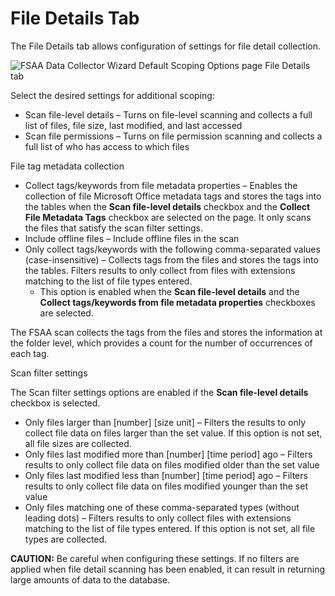 # File Details Tab

The File Details tab allows configuration of settings for file detail collection.

![FSAA Data Collector Wizard Default Scoping Options page File Details tab](/img/product_docs/accessanalyzer/admin/datacollector/fsaa/defaultscopingoptions/filedetails.webp)

Select the desired settings for additional scoping:

- Scan file-level details – Turns on file-level scanning and collects a full list of files, file
  size, last modified, and last accessed
- Scan file permissions – Turns on file permission scanning and collects a full list of who has
  access to which files

File tag metadata collection

- Collect tags/keywords from file metadata properties – Enables the collection of file Microsoft
  Office metadata tags and stores the tags into the tables when the **Scan file-level details**
  checkbox and the **Collect File Metadata Tags** checkbox are selected on the page. It only scans
  the files that satisfy the scan filter settings.
- Include offline files – Include offline files in the scan
- Only collect tags/keywords with the following comma-separated values (case-insensitive) – Collects
  tags from the files and stores the tags into the tables. Filters results to only collect from
  files with extensions matching to the list of file types entered.
  - This option is enabled when the **Scan file-level details** and the **Collect tags/keywords
    from file metadata properties** checkboxes are selected.

The FSAA scan collects the tags from the files and stores the information at the folder level, which
provides a count for the number of occurrences of each tag.

Scan filter settings

The Scan filter settings options are enabled if the **Scan file-level details** checkbox is
selected.

- Only files larger than [number] [size unit] – Filters the results to only collect file data on
  files larger than the set value. If this option is not set, all file sizes are collected.
- Only files last modified more than [number] [time period] ago – Filters results to only collect
  file data on files modified older than the set value
- Only files last modified less than [number] [time period] ago – Filters results to only collect
  file data on files modified younger than the set value
- Only files matching one of these comma-separated types (without leading dots) – Filters results to
  only collect files with extensions matching to the list of file types entered. If this option is
  not set, all file types are collected.

**CAUTION:** Be careful when configuring these settings. If no filters are applied when file detail
scanning has been enabled, it can result in returning large amounts of data to the database.
